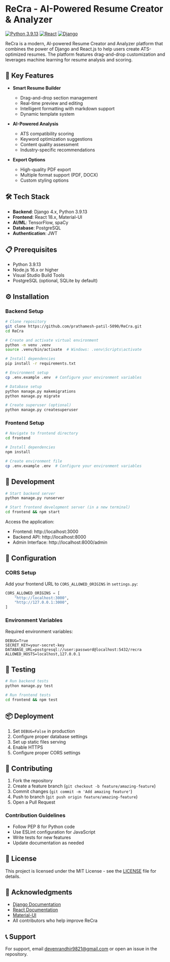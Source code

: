 # ReCra - AI-Powered Resume Creator & Analyzer

[![Python 3.9.13](https://img.shields.io/badge/python-3.9.13-blue.svg)](https://www.python.org/downloads/release/python-3913/)
[![React](https://img.shields.io/badge/React-18.x-blue.svg)](https://reactjs.org/)
[![Django](https://img.shields.io/badge/Django-4.x-green.svg)](https://www.djangoproject.com/)

ReCra is a modern, AI-powered Resume Creator and Analyzer platform that combines the power of Django and React.js to help users create ATS-optimized resumes. The platform features drag-and-drop customization and leverages machine learning for resume analysis and scoring.

## 🚀 Key Features

- **Smart Resume Builder**
  - Drag-and-drop section management
  - Real-time preview and editing
  - Intelligent formatting with markdown support
  - Dynamic template system

- **AI-Powered Analysis**
  - ATS compatibility scoring
  - Keyword optimization suggestions
  - Content quality assessment
  - Industry-specific recommendations

- **Export Options**
  - High-quality PDF export
  - Multiple format support (PDF, DOCX)
  - Custom styling options

## 🛠 Tech Stack

- **Backend**: Django 4.x, Python 3.9.13
- **Frontend**: React 18.x, Material-UI
- **AI/ML**: TensorFlow, spaCy
- **Database**: PostgreSQL
- **Authentication**: JWT

## 📋 Prerequisites

- Python 3.9.13
- Node.js 16.x or higher
- Visual Studio Build Tools
- PostgreSQL (optional, SQLite by default)

## ⚙️ Installation

### Backend Setup

```bash
# Clone repository
git clone https://github.com/prathamesh-patil-5090/ReCra.git
cd ReCra

# Create and activate virtual environment
python -m venv .venv
source .venv/bin/activate  # Windows: .venv\Scripts\activate

# Install dependencies
pip install -r requirements.txt

# Environment setup
cp .env.example .env  # Configure your environment variables

# Database setup
python manage.py makemigrations
python manage.py migrate

# Create superuser (optional)
python manage.py createsuperuser
```

### Frontend Setup

```bash
# Navigate to frontend directory
cd frontend

# Install dependencies
npm install

# Create environment file
cp .env.example .env  # Configure your environment variables
```

## 🚀 Development

```bash
# Start backend server
python manage.py runserver

# Start frontend development server (in a new terminal)
cd frontend && npm start
```

Access the application:
- Frontend: http://localhost:3000
- Backend API: http://localhost:8000
- Admin Interface: http://localhost:8000/admin

## 🔧 Configuration

### CORS Setup

Add your frontend URL to `CORS_ALLOWED_ORIGINS` in `settings.py`:

```python
CORS_ALLOWED_ORIGINS = [
    "http://localhost:3000",
    "http://127.0.0.1:3000",
]
```

### Environment Variables

Required environment variables:

```env
DEBUG=True
SECRET_KEY=your-secret-key
DATABASE_URL=postgresql://user:password@localhost:5432/recra
ALLOWED_HOSTS=localhost,127.0.0.1
```

## 🧪 Testing

```bash
# Run backend tests
python manage.py test

# Run frontend tests
cd frontend && npm test
```

## 📦 Deployment

1. Set `DEBUG=False` in production
2. Configure proper database settings
3. Set up static files serving
4. Enable HTTPS
5. Configure proper CORS settings

## 🤝 Contributing

1. Fork the repository
2. Create a feature branch (`git checkout -b feature/amazing-feature`)
3. Commit changes (`git commit -m 'Add amazing feature'`)
4. Push to branch (`git push origin feature/amazing-feature`)
5. Open a Pull Request

### Contribution Guidelines

- Follow PEP 8 for Python code
- Use ESLint configuration for JavaScript
- Write tests for new features
- Update documentation as needed

## 📄 License

This project is licensed under the MIT License - see the [LICENSE](LICENSE) file for details.

## 🙏 Acknowledgments

- [Django Documentation](https://docs.djangoproject.com/)
- [React Documentation](https://reactjs.org/docs/)
- [Material-UI](https://mui.com/)
- All contributors who help improve ReCra

## 📞 Support

For support, email devenrandhir9821@gmail.com or open an issue in the repository.
